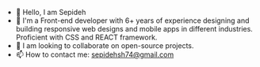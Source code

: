 - 👋 Hello, I am Sepideh
- 👀 I'm a Front-end developer with 6+ years of experience designing and building responsive web designs and mobile apps in
different industries. Proficient with CSS and REACT framework.
- 💞️ I am looking to collaborate on open-source projects.
- 📫 How to contact me: sepidehsh74@gmail.com

<!---
sepideh08090/sepideh08090 is a ✨ special ✨ repository because its `README.md` (this file) appears on your GitHub profile.
You can click the Preview link to take a look at your changes.
--->
